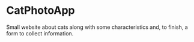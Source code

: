 # CatPhotoApp
Small website about cats along with some characteristics and, to finish, a form to collect information.
